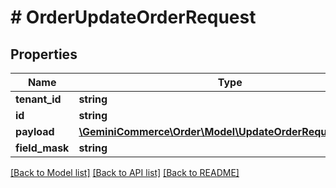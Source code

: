 # # OrderUpdateOrderRequest


## Properties 


Name | Type | Description | Notes
------------ | ------------- | ------------- | -------------
**tenant_id**| **string** |   |
**id**| **string** |   |
**payload**| [**\GeminiCommerce\Order\Model\UpdateOrderRequestPayload**](UpdateOrderRequestPayload.md) |   | [optional]
**field_mask**| **string** |   | [optional]


[[Back to Model list]](../../README.md#models) [[Back to API list]](../../README.md#endpoints) [[Back to README]](../../README.md)

